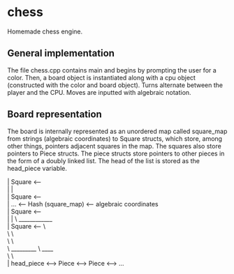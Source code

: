 # chess

Homemade chess engine.

## General implementation

The file chess.cpp contains main and begins by prompting the user for a color. Then, a board object is instantiated along with a cpu object (constructed with the color and board object). Turns alternate between the player and the CPU. Moves are inputted with algebraic notation. 

## Board representation

The board is internally represented as an unordered map called square_map from strings (algebraic coordinates) to Square structs, which store, among other things, pointers adjacent squares in the map. The squares also store pointers to Piece structs. The piece structs store pointers to other pieces in the form of a doubly linked list. The head of the list is stored as the head_piece variable.


| Square <--  
|   |  
| Square <--   
| ...        <-- Hash (square_map) <-- algebraic coordinates  
| Square <--  
|   |   \ ____________  
| Square <--          \  
     \                 \  
      \                 \  
       \ _________       \ ____  
                  \            \  
| head_piece <--> Piece <--> Piece <--> ...  

